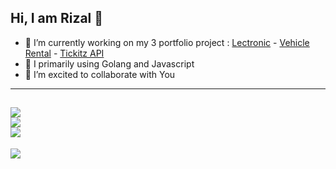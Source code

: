 ## Hi, I am Rizal 👋

- 🔭 I’m currently working on my 3 portfolio project : [Lectronic](https://github.com/wafellofazztrack) - [Vehicle Rental](https://github.com/rfauzi44/vehicle-rental-api) - [Tickitz API](https://github.com/rfauzi44/tickitz-api)
- 🌱 I primarily using Golang and Javascript
- 👯 I’m excited to collaborate with You

---
![](https://github-readme-stats.vercel.app/api?username=rfauzi44&theme=default&hide_border=false&include_all_commits=false&count_private=false)<br/>
![](https://github-readme-streak-stats.herokuapp.com/?user=rfauzi44&theme=default&hide_border=false)<br/>
![](https://github-readme-stats.vercel.app/api/top-langs/?username=rfauzi44&theme=default&hide_border=false&include_all_commits=false&count_private=false&layout=compact)
---
[![](https://visitcount.itsvg.in/api?id=rfauzi44&label=Profile%20Views&pretty=false)](https://visitcount.itsvg.in)
